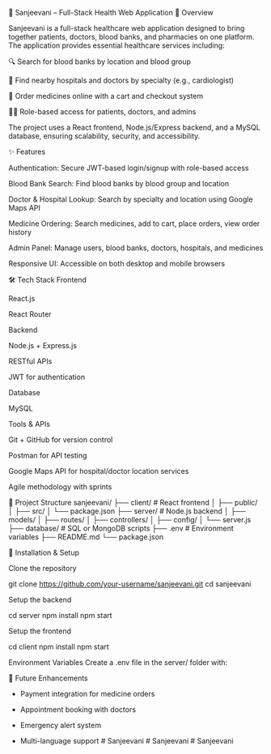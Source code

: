 🏥 Sanjeevani – Full-Stack Health Web Application
📌 Overview

Sanjeevani is a full-stack healthcare web application designed to bring together patients, doctors, blood banks, and pharmacies on one platform. The application provides essential healthcare services including:

🔍 Search for blood banks by location and blood group

🏨 Find nearby hospitals and doctors by specialty (e.g., cardiologist)

💊 Order medicines online with a cart and checkout system

👩‍⚕️ Role-based access for patients, doctors, and admins

The project uses a React frontend, Node.js/Express backend, and a MySQL database, ensuring scalability, security, and accessibility.

✨ Features

Authentication: Secure JWT-based login/signup with role-based access

Blood Bank Search: Find blood banks by blood group and location

Doctor & Hospital Lookup: Search by specialty and location using Google Maps API

Medicine Ordering: Search medicines, add to cart, place orders, view order history

Admin Panel: Manage users, blood banks, doctors, hospitals, and medicines

Responsive UI: Accessible on both desktop and mobile browsers

🛠 Tech Stack
Frontend

React.js

React Router

Backend

Node.js + Express.js

RESTful APIs

JWT for authentication

Database

 MySQL

Tools & APIs

Git + GitHub for version control

Postman for API testing

Google Maps API for hospital/doctor location services

Agile methodology with sprints

📂 Project Structure
sanjeevani/
├── client/              # React frontend
│   ├── public/
│   ├── src/
│   └── package.json
├── server/              # Node.js backend
│   ├── models/
│   ├── routes/
│   ├── controllers/
│   ├── config/
│   └── server.js
├── database/            # SQL or MongoDB scripts
├── .env                 # Environment variables
├── README.md
└── package.json

🚀 Installation & Setup

Clone the repository

git clone https://github.com/your-username/sanjeevani.git
cd sanjeevani


Setup the backend

cd server
npm install
npm start


Setup the frontend

cd client
npm install
npm start


Environment Variables
Create a .env file in the server/ folder with:

📌 Future Enhancements

- Payment integration for medicine orders

- Appointment booking with doctors

- Emergency alert system

- Multi-language support
#   S a n j e e v a n i  
 #   S a n j e e v a n i  
 #   S a n j e e v a n i  
 